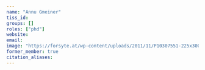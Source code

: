 ```yaml
---
name: "Annu Gmeiner"
tiss_id: 
groups: []
roles: ["phd"]
website:
email:
image: "https://forsyte.at/wp-content/uploads/2011/11/P10307551-225x300.jpg"
former_member: true
citation_aliases:
---
```


<!--
Your custom content goes here.
-->